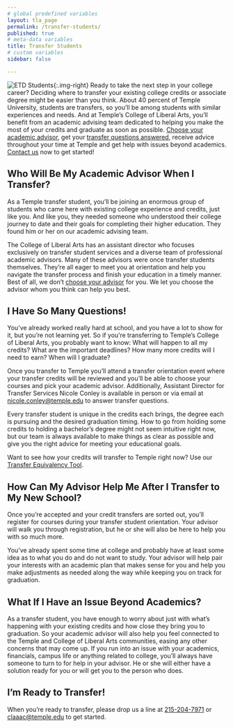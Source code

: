 ```yaml
---
# global predefined variables
layout: tla_page
permalink: /transfer-students/
published: true
# meta-data variables
title: Transfer Students
# custom variables
sidebar: false

---
```

![ETD Students]({{site.baseurl}}/media/resizedetdstudents.jpg){:.img-right}
Ready to take the next step in your college career? Deciding where to transfer your existing college credits or associate degree might be easier than you think. About 40 percent of Temple University, students are transfers, so you’ll be among students with similar experiences and needs. And at Temple’s College of Liberal Arts, you’ll benefit from an academic advising team dedicated to helping you make the most of your credits and graduate as soon as possible. [Choose your academic advisor](#who-will-be-my-academic-advisor-when-i-transfer), get your [transfer questions answered](#i-have-so-many-questions), receive advice throughout your time at Temple and get help with issues beyond academics. [Contact us](#im-ready-to-transfer) now to get started!

## Who Will Be My Academic Advisor When I Transfer?
As a Temple transfer student, you’ll be joining an enormous group of students who came here with existing college experience and credits, just like you. And like you, they needed someone who understood their college journey to date and their goals for completing their higher education. They found him or her on our academic advising team.

The College of Liberal Arts has an assistant director who focuses exclusively on transfer student services and a diverse team of professional academic advisors. Many of these advisors were once transfer students themselves. They’re all eager to meet you at orientation and help you navigate the transfer process and finish your education in a timely manner. Best of all, we don’t [choose your advisor](https://liberalarts.temple.edu/content/academic-advising) for you. We let you choose the advisor whom you think can help you best.

## I Have So Many Questions!
You’ve already worked really hard at school, and you have a lot to show for it, but you’re not learning yet. So if you’re transferring to Temple’s College of Liberal Arts, you probably want to know: What will happen to all my credits? What are the important deadlines? How many more credits will I need to earn? When will I graduate?

Once you transfer to Temple you’ll attend a transfer orientation event where your transfer credits will be reviewed and you’ll be able to choose your courses and pick your academic advisor. Additionally, Assistant Director for Transfer Services Nicole Conley is available in person or via email at [nicole.conley@temple.edu](mailto:nicole.conley@temple.edu) to answer transfer questions.

Every transfer student is unique in the credits each brings, the degree each is pursuing and the desired graduation timing. How to go from holding some credits to holding a bachelor’s degree might not seem intuitive right now, but our team is always available to make things as clear as possible and give you the right advice for meeting your educational goals.

Want to see how your credits will transfer to Temple right now? Use our [Transfer Equivalency Tool](https://admissions.temple.edu/transfer-equivalency-tool).

## How Can My Advisor Help Me After I Transfer to My New School?
Once you’re accepted and your credit transfers are sorted out, you’ll register for courses during your transfer student orientation. Your advisor will walk you through registration, but he or she will also be here to help you with so much more.

You’ve already spent some time at college and probably have at least some idea as to what you do and do not want to study. Your advisor will help pair your interests with an academic plan that makes sense for you and help you make adjustments as needed along the way while keeping you on track for graduation.

## What If I Have an Issue Beyond Academics?
As a transfer student, you have enough to worry about just with what’s happening with your existing credits and how close they bring you to graduation. So your academic advisor will also help you feel connected to the Temple and College of Liberal Arts communities, easing any other concerns that may come up. If you run into an issue with your academics, financials, campus life or anything related to college, you’ll always have someone to turn to for help in your advisor. He or she will either have a solution ready for you or will get you to the person who does.

## I’m Ready to Transfer!
When you’re ready to transfer, please drop us a line at [215-204-7971](tel:2152047971) or [claaac@temple.edu](mailto:claaac@temple.edu) to get started.
